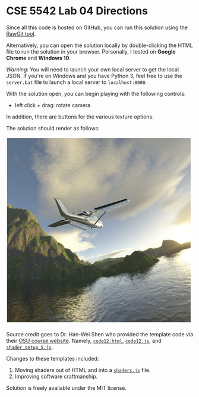 # CSE 5542 Lab 04 Directions

Since all this code is hosted on GitHub, you can run this solution
using the [RawGit tool][9].

Alternatively, you can open the solution locally by double-clicking the
HTML file to run the solution in your browser. Personally,
I tested on **Google Chrome** and **Windows 10**.

*Warning*: You will need to launch your own local server to get the local JSON.
If you're on Windows and you have Python 3, feel free to use the `server.bat`
file to launch a local server to `localhost:8000`.

With the solution open, you can begin playing with the following controls:

- left click + drag: rotate camera

In addition, there are buttons for the various texture options.

The solution should render as follows:

![Sample Scene][1]

Source credit goes to Dr. Han-Wei Shen who provided the template code via their
[OSU course website][2]. Namely, [`code12.html`][3], [`code12.js`][4],
and [`shader_setup_5.js`][7].

Changes to these templates included:

1. Moving shaders out of HTML and into a [`shaders.js`][8] file.
2. Improving software craftmanship.

Solution is freely available under the MIT license.

[1]: cube-map.JPG
[2]: http://www.cse.ohio-state.edu/~shen.94/5542
[3]: http://web.cse.ohio-state.edu/~shen.94/5542/Site/WebGL_files/code12.html
[4]: http://web.cse.ohio-state.edu/~shen.94/5542/Site/WebGL_files/code12.js
[7]: http://web.cse.ohio-state.edu/~shen.94/5542/Site/WebGL_files/shaders_setup_5.js
[8]: https://github.com/jrg94/CSE5542/blob/master/Lab04/shaders.js
[9]: https://cdn.rawgit.com/jrg94/CSE5542/v4.0.0/Lab04/lab04.html
